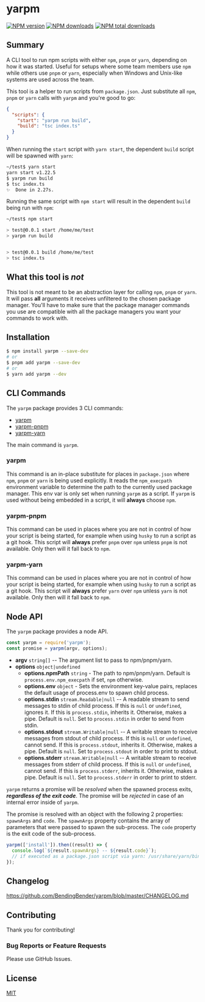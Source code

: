 # yarpm

[![NPM version][npm-version]][npm-url]
[![NPM downloads][npm-downloads]][npm-url]
[![NPM total downloads][npm-total-downloads]][npm-url]

## Summary

A CLI tool to run npm scripts with either `npm`, `pnpm` or `yarn`, depending on how it was started. Useful for setups
where some team members use `npm` while others use `pnpm` or `yarn`, especially when Windows and Unix-like systems are
used across the team.

This tool is a helper to run scripts from `package.json`. Just substitute all `npm`, `pnpm` or `yarn` calls with `yarpm`
and you're good to go:

```json
{
  "scripts": {
    "start": "yarpm run build",
    "build": "tsc index.ts"
  }
}
```

When running the `start` script with `yarn start`, the dependent `build` script will be spawned with `yarn`:

```bash
~/test$ yarn start
yarn start v1.22.5
$ yarpm run build
$ tsc index.ts
✨  Done in 2.27s.
```

Running the same script with `npm start` will result in the dependent `build` being run with `npm`:

```bash
~/test$ npm start

> test@0.0.1 start /home/me/test
> yarpm run build


> test@0.0.1 build /home/me/test
> tsc index.ts
```

## What this tool is _not_

This tool is not meant to be an abstraction layer for calling `npm`, `pnpm` or `yarn`. It will pass **all** arguments
it receives unfiltered to the chosen package manager. You'll have to make sure that the package manager commands you use
are compatible with all the package managers you want your commands to work with.

## Installation

```bash
$ npm install yarpm --save-dev
# or
$ pnpm add yarpm --save-dev
# or
$ yarn add yarpm --dev
```

## CLI Commands

The `yarpm` package provides 3 CLI commands:

- [yarpm](#yarpm-1)
- [yarpm-pnpm](#yarpm-pnpm)
- [yarpm-yarn](#yarpm-yarn)

The main command is `yarpm`.

### yarpm

This command is an in-place substitute for places in `package.json` where `npm`, `pnpm` or `yarn` is being used
explicitly. It reads the `npm_execpath` environment variable to determine the path to the currently used package
manager. This env var is only set when running `yarpm` as a script. If `yarpm` is used without being embedded
in a script, it will **always** choose `npm`.

### yarpm-pnpm

This command can be used in places where you are not in control of how your script is being started, for example when
using `husky` to run a script as a git hook. This script will **always** prefer `pnpm` over `npm` unless `pnpm` is not
available. Only then will it fall back to `npm`.

### yarpm-yarn

This command can be used in places where you are not in control of how your script is being started, for example when
using `husky` to run a script as a git hook. This script will **always** prefer `yarn` over `npm` unless `yarn` is not
available. Only then will it fall back to `npm`.

## Node API

The `yarpm` package provides a node API.

```js
const yarpm = require('yarpm');
const promise = yarpm(argv, options);
```

- **argv** `string[]` -- The argument list to pass to npm/pnpm/yarn.
- **options** `object|undefined`
  - **options.npmPath** `string` -
    The path to npm/pnpm/yarn.
    Default is `process.env.npm_execpath` if set, `npm` otherwise.
  - **options.env** `object` -
    Sets the environment key-value pairs, replaces the default usage of process.env to spawn child process.
  - **options.stdin** `stream.Readable|null` --
    A readable stream to send messages to stdin of child process.
    If this is `null` or `undefined`, ignores it.
    If this is `process.stdin`, inherits it.
    Otherwise, makes a pipe.
    Default is `null`.
    Set to `process.stdin` in order to send from stdin.
  - **options.stdout** `stream.Writable|null` --
    A writable stream to receive messages from stdout of child process.
    If this is `null` or `undefined`, cannot send.
    If this is `process.stdout`, inherits it.
    Otherwise, makes a pipe.
    Default is `null`.
    Set to `process.stdout` in order to print to stdout.
  - **options.stderr** `stream.Writable|null` --
    A writable stream to receive messages from stderr of child process.
    If this is `null` or `undefined`, cannot send.
    If this is `process.stderr`, inherits it.
    Otherwise, makes a pipe.
    Default is `null`.
    Set to `process.stderr` in order to print to stderr.

`yarpm` returns a promise will be _resolved_ when the spawned process exits, **_regardless of the exit code_**.
The promise will be _rejected_ in case of an internal error inside of `yarpm`.

The promise is resolved with an object with the following 2 properties: `spawnArgs` and `code`.
The `spawnArgs` property contains the array of parameters that were passed to spawn the sub-process.
The `code` property is the exit code of the sub-process.

```js
yarpm(['install']).then((result) => {
  console.log(`${result.spawnArgs} -- ${result.code}`);
  // if executed as a package.json script via yarn: /usr/share/yarn/bin/yarn.js,install -- 0
});
```

## Changelog

https://github.com/BendingBender/yarpm/blob/master/CHANGELOG.md

## Contributing

Thank you for contributing!

### Bug Reports or Feature Requests

Please use GitHub Issues.

## License

[MIT](https://github.com/BendingBender/yarpm/blob/master/LICENSE)

[npm-url]: https://www.npmjs.com/package/yarpm
[npm-version]: https://img.shields.io/npm/v/yarpm.svg
[npm-downloads]: https://img.shields.io/npm/dm/yarpm.svg
[npm-total-downloads]: https://img.shields.io/npm/dt/yarpm?label=total+downloads

